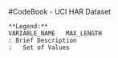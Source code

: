 #CodeBook - UCI HAR Dataset

	**Legend:**
	VARIABLE_NAME	MAX_LENGTH
	: Brief Description
	:	Set of Values


